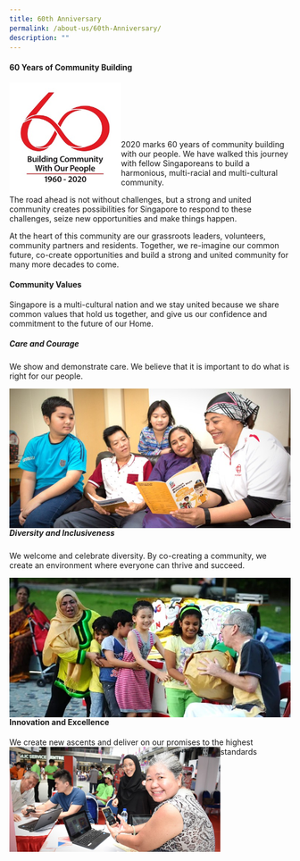 ```yaml
---
title: 60th Anniversary
permalink: /about-us/60th-Anniversary/
description: ""
---
```

#### **60 Years of Community Building**


<img style="height:200px;width:200px" align="left" src="/images/About%20Us/60th%20Anniversary/pa60-logo-high-res462929700a1d6b0c895eff0000f6c7a3.jpg">
<br><br><br><br><br><br>
2020 marks 60 years of community building with our people. We have walked this journey with fellow Singaporeans to build a harmonious, multi-racial and multi-cultural community.

The road ahead is not without challenges, but a strong and united community creates possibilities for Singapore to respond to these challenges, seize new opportunities and make things happen.

At the heart of this community are our grassroots leaders, volunteers, community partners and residents. Together, we re-imagine our common future, co-create opportunities and build a strong and united community for many more decades to come.

#### **Community Values**
Singapore is a multi-cultural nation and we stay united because we share common values that hold us together, and give us our confidence and commitment to the future of our Home.

##### Care and Courage
We show and demonstrate care. We believe that it is important to do what is right for our people.

<img style="width=75%" align="left" src="/images/About%20Us/60th%20Anniversary/Care%20and%20Courage.jpg"><br><br><br><br><br><br>


##### Diversity and Inclusiveness
We welcome and celebrate diversity. By co-creating a community, we create an environment where everyone can thrive and succeed.

<img style="width=75%" align="left" src="/images/About%20Us/60th%20Anniversary/Diversity%20and%20Inclusiveness.jpg"><br><br><br><br><br><br>


#### Innovation and Excellence
We create new ascents and deliver on our promises to the highest standards
<img style="width:75%" align="left" src="/images/About%20Us/60th%20Anniversary/Innovation%20and%20Excellence.jpg">